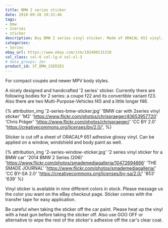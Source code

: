 ```yaml
---
title: BMW 2 series sticker
date: 2018-09-26 19:31:46
tags:
- bmw
- 2series
- sticker
description: Buy BMW 2 series vinyl sticker. Made of ORACAL 651 vinyl. Available in different colors.
categories:
- Series
ebay_url: https://www.ebay.com/itm/192489131318
col_class: col-6 col-lg-4 col-xl-3
# data_groups: 2er
product_id:	ST_BMW_2SERIES
---
```


For compact coupés and newer MPV body styles.

<!-- more -->
<!-- {% asset_img content-image bmw-2-series-vinyl-sticker.jpg 500 500 'BMW 2 series 2er vinyl sticker"BMW 2 series 2er vinyl sticker"' %} -->

A nicely designed and handcrafted '2 series' sticker. Currently there are following bodies for 2 series: a coupe f22 and its convertible variant f23. Also there are two Multi-Purpose-Vehicles f45 and a little longer f46.

{% attribution_img
  '2-series-bmw-sticker.jpg'
  'BMW car with 2series vinyl sticker'
  'M2'
  'https://www.flickr.com/photos/chrispraeger/40653957720'
  'Chris Präger'
  'https://www.flickr.com/photos/chrispraeger/'
  'CC BY 2.0'
  'https://creativecommons.org/licenses/by/2.0/',
%}

Sticker is cut off a sheet of ORACAL® 651 adhesive glossy vinyl. Can be applied on a window, windshield and body paint as well.

{% attribution_img
  '2-series-window-sticker.jpg'
  '2 series vinyl sticker for a BMW car'
  '2014 BMW 2 Series (206)'
  'https://www.flickr.com/photos/smademediagalleria/10472694666'
  'THE SMADE JOURNAL'
  'https://www.flickr.com/photos/smademediagalleria/'
  'CC BY-SA 2.0'
  'https://creativecommons.org/licenses/by-sa/2.0/'
  '853'
  '639'
%}

Vinyl sticker is available in nine different colors in stock. Please message us the color you want on the eBay checkout page. Sticker comes with the transfer tape for easy application.

Be careful when taking the sticker off the car paint. Please heat up the vinyl with a heat gun before taking the sticker off. Also use GOO OFF or alternative to wipe the rest of the sticker's adhesive off the car's clear coat.
